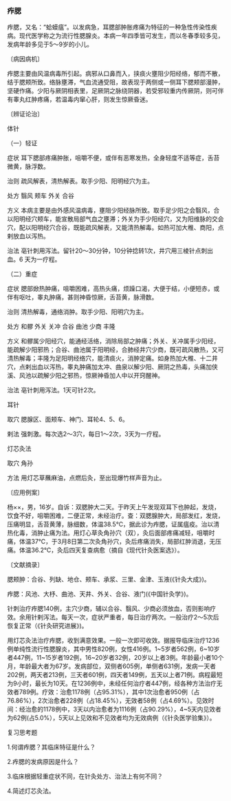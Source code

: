 ### 痄腮

痄腮，又名：“蛤蟆瘟”。以发病急，耳腮部肿胀疼痛为特征的一种急性传染性疾病。现代医学称之为流行性腮腺炎。本病一年四季皆可发生，而以冬春季较多见，发病年龄多见于5～9岁的小儿。

〔病因病机〕

痄腮主要由风温病毒所引起。病邪从口鼻而入，挟痰火壅阻少阳经络，郁而不散，结于腮颊所致。络脉壅滞，气血流通受阻，故表现于两侧或一侧耳下腮颊部漫肿，坚硬作痛。少阳与厥阴相表里，足厥阴之脉绕阴器，若受邪较重内传厥阴，则可伴有睾丸红肿疼痛，若温毒内窜心肝，则发生惊厥昏迷。

〔辨证论治〕

体针

（一）轻证

症状  耳下腮部疼痛肿胀，咀嚼不便，或伴有恶寒发热，全身轻度不适等症，舌苔微黄，脉浮数。

治则  疏风解表，清热解表。取手少阳、阳明经穴为主。

处方  翳风  颊车  外关  合谷

方义  本病主要是由外感风温病毒，壅阻少阳经脉所致。取手足少阳之会翳风，合以阳明经穴颊车，能宣散局部气血之壅滞；外关为手少阳经穴，又为阳维脉的交会穴，配以阳明经穴合谷，既能疏风解表，又能清热解毒。如热可加大椎、商阳，点剌放血以泻热。

治法  亳针刺用泻法。留针20～30分钟，10分钟捻转1次，井穴用三棱针点刺出血。6 天为一疗程。

（二）重症

症状  腮部焮热肿痛，咀嚼困难，高热头痛，烦躁口渴，大便于结，小便短赤，或伴有呕吐，睾丸肿痛，甚则神昏惊厥，舌苔黄，脉滑数。

治则  清热解毒，通络消肿。取手少阳、阳明穴为主。

处方  和髎  外关  关冲  合谷  曲池  少商  丰隆

方义  和髎属少阳经穴，能通经活络，消除局部之肿痛；外关、关冲属手少阳经，能疏解少阳邪热；合谷、曲池属于阳明经，合肺经井穴少商，既可疏风散热，又可清热解毒；丰隆为足阳明经络穴，能清痰火，消肿定痛。如身热加大椎、十二井穴，点剌出血以泻热，睾丸肿痛加太冲、曲泉以解少阳、厥阴之热毒，头痛加侠溪、风池以疏解少阳之邪热，惊厥神昏加人中以开窍醒神。

治法  亳针刺用泻法。1天可针2次。

耳针

取穴  腮腺区、面颊车、神门、耳轮4、5、6。

剌法  强刺激。每次选2～3穴，每日1～2次，3天为一疗程。

灯芯灸法

取穴  角孙

方法  用灯芯草蘸麻油，点燃后灸，至出现爆竹样声音为止。

〔应用例案〕

杨××，男，16岁。自诉：双腮肿大二天。于昨天上午发现双耳下也肿起，发烧，饮食不好，咀嚼困难，二便正常，未经治疗。查：双腮腺肿大，局部发红，发烧，压痛明显，舌苔黄薄，脉细数，体温38.5℃，据此诊为痄腮，证属瘟疫。治以清热化毒，消肿止痛为法。用灯心草灸角孙穴（双），灸后面部疼痛减轻，咀嚼时痛，体温37℃，于3月8日第二次灸角孙穴，灸后疼痛消失，局部红肿消退，无压痛。体温36.2℃，灸后四天复查病愈（摘自《现代针灸医案选》）。

〔文献摘录〕

腮颊肿：合谷、列缺、地仓、颊车、承浆、三里、金津、玉液(《针灸大成》)。

痄腮：风池、大杼、曲池、天井、外关、合谷、液门(《中国针灸学》)。

针刺治疗痄腮140例，主穴少商，辅以合谷、翳风、少商必须放血，否则影响疗效。余用针剌泻法。每天一次，症状严重者，每日治疗两次。一般治疗2～5次后恢复正常（《针灸研究进展》)。

用灯芯灸法治疗痄腮，收到满意效果。一般一次即可收效。据报导临床治疗1236例单纯性流行性腮腺炎，其中男性820例，女性416例。1~5岁者562例，6~10岁者447例，11~15岁者192例，16~20岁者32例，20岁以上者3例。年龄最小者10个月，年龄最大者为67岁。发病部位，双侧者605例，单侧者631例，发病一天者202例，两天者213例，三天者601例，四天者149例，五天以上者71例。病程最短为9小时，最长为10天。在1236例中，未经任何治疗者447例，经各种方法治疗无效者789例。疗效：治愈1178例（占95.31%），其中1次治愈者950例（占76.86%），2次治愈者228例（占18.45%），无效者58例（占4.69%）。见效时间：经治愈的1178例中，3天以内治愈者为1116例（占90.29%），4~5天内见效者为62例(占5.0%），5天以上见效和不见效者均为无效病例（《针灸医学验集》）。

复习思考题

1.何谓痄腮？其临床特征是什么？

2.痄腮的发病原因是什么？

3.临床根据轻重症状不同，在针灸处方、治法上有何不同？

4.简述灯芯灸法。
